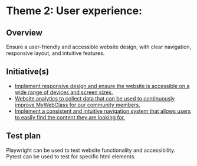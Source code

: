 # Theme 2: User experience:
## Overview
Ensure a user-friendly and accessible website design, with clear navigation, responsive layout, and intuitive features.

## Initiative(s)
* [Implement responsive design and ensure the website is accessible on a wide range of devices and screen sizes.](Initiatives/initiative_accessibility.md)
* [Website analytics to collect data that can be used to continuously improve MyWebClass for our community members.](Initiatives/initiative_community_analytics.md)
* [Implement a consistent and intuitive navigation system that allows users to easily find the content they are looking for.](Initiatives/initiative_navbar.md)

## Test plan
Playwright can be used to test website functionality and accessibility. Pytest can be used to test for specific html elements.
